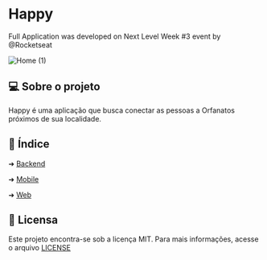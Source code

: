 # Happy
Full Application was developed on Next Level Week #3 event by @Rocketseat

![Home (1)](https://user-images.githubusercontent.com/59658559/96353721-1f8e4d80-10a5-11eb-9ad7-9bd556aee36a.png)


## 💻 Sobre o projeto
Happy é uma aplicação que busca conectar as pessoas a Orfanatos próximos de sua localidade.

## 📌 Índice

➜ [Backend](https://github.com/Aurelio-Dev/NLW-3/tree/main/backend)

➜ [Mobile](https://github.com/Aurelio-Dev/NLW-3/tree/main/mobile)

➜ [Web](https://github.com/Aurelio-Dev/NLW-3/tree/main/web)

## 🧾 Licensa 
Este projeto encontra-se sob a licença MIT. Para mais informações, acesse o arquivo [LICENSE](https://github.com/Aurelio-Dev/NLW-3/blob/main/LICENSE)
